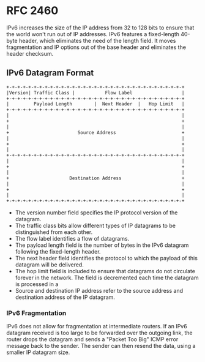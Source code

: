# RFC 2460

IPv6 increases the size of the IP address from 32 to 128 bits to ensure that the world won't run out of IP addresses. IPv6 features a fixed-length 40-byte header, which eliminates the need of the length field. It moves fragmentation and IP options out of the base header and eliminates the header checksum.

## IPv6 Datagram Format

```txt
+-+-+-+-+-+-+-+-+-+-+-+-+-+-+-+-+-+-+-+-+-+-+-+-+-+-+-+-+-+-+-+-+
|Version| Traffic Class |           Flow Label                  |
+-+-+-+-+-+-+-+-+-+-+-+-+-+-+-+-+-+-+-+-+-+-+-+-+-+-+-+-+-+-+-+-+
|         Payload Length        |  Next Header  |   Hop Limit   |
+-+-+-+-+-+-+-+-+-+-+-+-+-+-+-+-+-+-+-+-+-+-+-+-+-+-+-+-+-+-+-+-+
|                                                               |
+                                                               +
|                                                               |
+                         Source Address                        +
|                                                               |
+                                                               +
|                                                               |
+-+-+-+-+-+-+-+-+-+-+-+-+-+-+-+-+-+-+-+-+-+-+-+-+-+-+-+-+-+-+-+-+
|                                                               |
+                                                               +
|                                                               |
+                      Destination Address                      +
|                                                               |
+                                                               +
|                                                               |
+-+-+-+-+-+-+-+-+-+-+-+-+-+-+-+-+-+-+-+-+-+-+-+-+-+-+-+-+-+-+-+-+
```

- The version number field specifies the IP protocol version of the datagram.
- The traffic class bits allow different types of IP datagrams to be distinguished from each other.
- The flow label identifies a flow of datagrams.
- The payload length field is the number of bytes in the IPv6 datagram following the fixed-length header.
- The next header field identifies the protocol to which the payload of this datagram will be delivered.
- The hop limit field is included to ensure that datagrams do not circulate forever in the network. The field is decremented each time the datagram is processed in a
- Source and destination IP address refer to the source address and destination address of the IP datagram.

### IPv6 Fragmentation

IPv6 does not allow for fragmentation at intermediate routers. If an IPv6 datagram received is too large to be forwarded over the outgoing link, the router drops the datagram and sends a "Packet Too Big" ICMP error message back to the sender. The sender can then resend the data, using a smaller IP datagram size.
